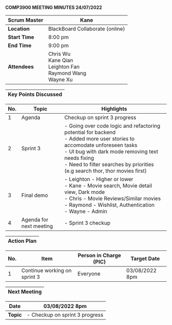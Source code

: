 **COMP3900 MEETING MINUTES 24/07/2022**

| **Scrum Master** | Kane |
|---|---|
| **Location** | BlackBoard Collaborate (online) |  
| **Start Time**| 8:00 pm |
| **End Time** | 9:00 pm|
| **Attendees** | Chris Wu <br/> Kane Qian <br/> Leighton Fan <br/> Raymond Wang <br/> Wayne Xu |

| **Key Points Discussed** |
| --- |

| **No.** | **Topic** | **Highlights** |
| --- | --- | --- |
| 1 | Agenda| Checkup on sprint 3 progress |
| 2 | Sprint 3 | - Going over code logic and refactoring potential for backend <br/> - Added more user stories to accomodate unforeseen tasks <br/> - UI bug with dark mode removing text needs fixing <br/> - Need to filter searches by priorities (e.g search thor, thor movies first)|
| 3 | Final demo | - Leighton - Higher or lower <br/> - Kane - Movie search, Movie detail view, Dark mode <br/> - Chris - Movie Reviews/Similar movies <br/> - Raymond - Wishlist, Authentication <br/> - Wayne - Admin|
| 4 | Agenda for next meeting | - Sprint 3 checkup |

| **Action Plan** |
| --- |

| **No.** | **Item** | **Person in Charge (PIC)** | **Target Date** |
| --- | --- | --- | --- |
| 1 | Continue working on sprint 3 | Everyone | 03/08/2022 8pm |

| **Next Meeting** |
|---|
 
| **Date** | 03/08/2022 8pm |
|---|---|
| **Topic** | - Checkup on sprint 3 progress |
 
